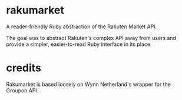 rakumarket
==========

A reader-friendly Ruby abstraction of the Rakuten Market API.

The goal was to abstract Rakuten's complex API away from users and provide a simpler, easier-to-read Ruby interface in its place.



credits
=======

Rakumarket is based loosely on Wynn Netherland's wrapper for the Groupon API.
